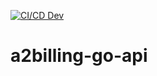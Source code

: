 [![CI/CD Dev](https://github.com/luandnh/a2billing-go-api/actions/workflows/cicd_dev.yml/badge.svg)](https://github.com/luandnh/a2billing-go-api/actions/workflows/cicd_dev.yml)
# a2billing-go-api